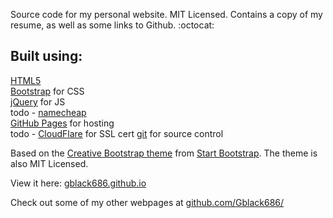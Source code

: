 Source code for my personal website. MIT Licensed. Contains a copy of my resume, 
as well as some links to Github. :octocat:

Built using:
--------------------------------------------------------------------------------
[HTML5](https://developers.google.com/web/)  
[Bootstrap](http://getbootstrap.com/) for CSS  
[jQuery](https://jquery.com/) for JS  
todo - [namecheap](https://www.namecheap.com/)  
[GitHub Pages](https://pages.github.com/) for hosting  
todo - [CloudFlare](https://www.cloudflare.com/) for SSL cert 
[git](https://git-scm.com/) for source control

Based on the
[Creative Bootstrap theme](http://startbootstrap.com/template-overviews/creative/)
from [Start Bootstrap](http://startbootstrap.com/).
The theme is also MIT Licensed.

View it here: [gblack686.github.io](https://gblack686.github.io/)

Check out some of my other webpages at 
[github.com/Gblack686/](https://github.com/Gblack686/)
